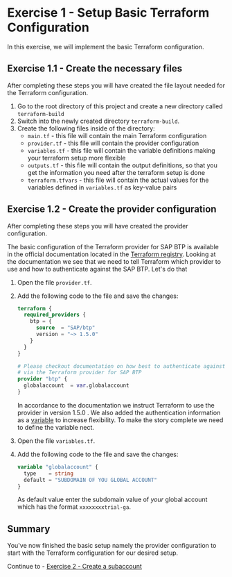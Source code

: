 # Exercise 1 - Setup Basic Terraform Configuration

In this exercise, we will implement the basic Terraform configuration.

## Exercise 1.1 - Create the necessary files

After completing these steps you will have created the file layout needed for the Terraform configuration.

1. Go to the root directory of this project and create a new directory called `terraform-build`
1. Switch into the newly created directory `terraform-build`.
1. Create the following files inside of the directory:
    - `main.tf` - this file will contain the main Terraform configuration
    - `provider.tf` - this file will contain the provider configuration
    - `variables.tf` - this file will contain the variable definitions making your terraform setup more flexible
    - `outputs.tf` - this file will contain the output definitions, so that you get the information you need after the terraform setup is done
    - `terraform.tfvars` - this file will contain the actual values for the variables defined in `variables.tf` as key-value pairs

## Exercise 1.2 - Create the provider configuration

After completing these steps you will have created the provider configuration.

The basic configuration of the Terraform provider for SAP BTP is available in the official documentation located in the [Terraform registry](https://registry.terraform.io/providers/SAP/btp/latest/docs). Looking at the documentation we see that we need to tell Terraform which provider to use and how to authenticate against the SAP BTP. Let's do that

1. Open the file `provider.tf`.
1. Add the following code to the file and save the changes:

      ```terraform
      terraform {
        required_providers {
          btp = {
            source  = "SAP/btp"
            version = "~> 1.5.0"
          }
        }
      }
      
      # Please checkout documentation on how best to authenticate against SAP BTP
      # via the Terraform provider for SAP BTP
      provider "btp" {
        globalaccount  = var.globalaccount
      }
      ```

      In accordance to the documentation we instruct Terraform to use the provider in version 1.5.0 . We also added the authentication information as a [variable](https://developer.hashicorp.com/terraform/language/values/variables) to increase flexibility. To make the story complete we need to define the variable nect. 

1. Open the file `variables.tf`.
1. Add the following code to the file and save the changes:

    ```terraform
    variable "globalaccount" {
      type    = string
      default = "SUBDOMAIN OF YOU GLOBAL ACCOUNT"
    }
    ```

    As default value enter the subdomain value of *your* global account which has the format `xxxxxxxxtrial-ga`.

## Summary

You've now finished the basic setup namely the provider configuration to start with the Terraform configuration for our desired setup.

Continue to - [Exercise 2 - Create a subaccount](../ex2/README.md)
